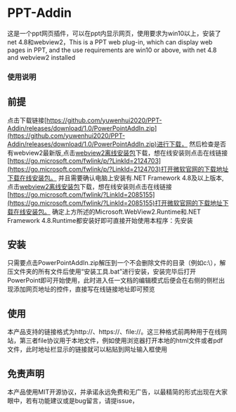 # PPT-Addin
这是一个ppt网页插件，可以在ppt内显示网页，使用要求为win10以上，安装了net 4.8和webview2，This is a PPT web plug-in, which can display web pages in PPT, and the use requirements are win10 or above, with net 4.8 and webview2 installed
### 使用说明
## 前提
点击下载链接[https://github.com/yuwenhui2020/PPT-Addin/releases/download/1.0/PowerPointAddIn.zip](https://github.com/yuwenhui2020/PPT-Addin/releases/download/1.0/PowerPointAddIn.zip)进行下载，
然后检查是否有webview2最新版,点击[webview2离线安装包](https://msedge.sf.dl.delivery.mp.microsoft.com/filestreamingservice/files/038e5be3-91a2-4c14-b2eb-2fac728c8c2c/MicrosoftEdgeWebView2RuntimeInstallerX86.exe)下载，想在线安装则点击在线链接[https://go.microsoft.com/fwlink/p/?LinkId=2124703](https://go.microsoft.com/fwlink/p/?LinkId=2124703)打开微软官网的下载地址下载在线安装包。
并且需要确认电脑上安装有.NET Framework 4.8及以上版本,点击[webview2离线安装包](https://go.microsoft.com/fwlink/?linkid=2088631)下载，想在线安装则点击在线链接[https://go.microsoft.com/fwlink/?LinkId=2085155](https://go.microsoft.com/fwlink/?LinkId=2085155)打开微软官网的下载地址下载在线安装包。
确定上方所述的Microsoft.WebView2.Runtime和.NET Framework 4.8.Runtime都安装好即可直接开始使用本程序：先安装
## 安装
只需要点击PowerPointAddIn.zip解压到一个不会删除文件的目录（例如c:\\），解压文件夹的所有文件后使用“安装工具.bat”进行安装，安装完毕后打开PowerPoint即可开始使用，此时进入任一文档的编辑模式后便会在右侧的侧栏出现添加网页地址的控件，直接写在线链接地址即可预览
## 使用
本产品支持的链接格式为http://、https://、file://。这三种格式前两种用于在线网站，第三者file协议用于本地文件，例如使用浏览器打开本地的html文件或者pdf文件，此时地址栏显示的链接就可以粘贴到网址输入框使用
## 免责声明
本产品使用MIT开源协议，并承诺永远免费和无广告，以最精简的形式出现在大家眼中，若有功能建议或是bug留言，请提issue，

